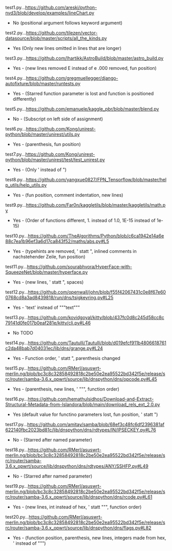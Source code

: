 test1.py...https://github.com/areski/python-nvd3/blob/develop/examples/lineChart.py  
- No (positional argument follows keyword argument)

test2.py...https://github.com/tilezen/vector-datasource/blob/master/scripts/all_the_kinds.py  
- Yes (Only new lines omitted in lines that are longer)

test3.py...https://github.com/lhartikk/AstroBuild/blob/master/astro_build.py  
- Yes - (new lines removed E instead of e .000 removed, fun position)

test4.py...https://github.com/gregmuellegger/django-autofixture/blob/master/runtests.py  
- Yes - (Starred function parameter is lost and function is positioned differently)

test5.py...https://github.com/emanuele/kaggle_pbr/blob/master/blend.py  
- No - (Subscript on left side of assignment)

test6.py...https://github.com/Kong/unirest-python/blob/master/unirest/utils.py  
- Yes - (parenthesis, fun position)

test7.py...https://github.com/Kong/unirest-python/blob/master/unirest/test/test_unirest.py  
- Yes - (Only ' instead of ")

test8.py...https://github.com/yangxue0827/FPN_Tensorflow/blob/master/help_utils/help_utils.py
- Yes - (fun position, comment indentation, new lines)

test9.py...https://github.com/Far0n/kaggletils/blob/master/kaggletils/math.py
- Yes - (Order of functions different, 1. instead of 1.0, 1E-15 instead of 1e-15)

test10.py...https://github.com/TheAlgorithms/Python/blob/c6ca1942e14a6e88c7ea1b96ef3a6d17ca843f52/maths/abs.py#L5
- Yes - (typehints are removed, ' statt ", inlined comments in nachstehender Zeile, fun position)

test11.py...https://github.com/sourabhvora/HyperFace-with-SqueezeNet/blob/master/hyperface.py
- Yes - (new lines, ' statt ", spaces)

test12.py...https://github.com/openwall/john/blob/f55f42067431c0e8f67e600768cd8a3ad8439818/run/dns/tsigkeyring.py#L25
- Yes - 'text' instead of """text"""

test13.py...https://github.com/kovidgoyal/kitty/blob/437fc0d8c245d58cc8c79141d0fe017b0eaf281e/kitty/cli.py#L46
-  No TODO

test14.py...https://github.com/Tautulli/Tautulli/blob/d019efcf911b4806618761c2da48bab7d04031ec/lib/dns/grange.py#L24
- Yes - Function order, ' statt ", parenthesis changed

test15.py...https://github.com/RMerl/asuswrt-merlin.ng/blob/bc3c8c32858492818c2be50e2ea95522bd342f5e/release/src/router/samba-3.6.x_opwrt/source/lib/dnspython/dns/opcode.py#L45
- Yes - (parenthesis, new lines, ' """, function order)

test16.py...https://github.com/hemathulsidhos/Download-and-Extract-Structural-Metadata-from-Islandora/blob/main/download_rels_ext_2.0.py
- Yes (default value for functino parameters lost, fun position, ' statt ")

test17.py...https://github.com/amitay/samba/blob/68ef3c48fc6df2396381af622140fbc2023bd81c/lib/dnspython/dns/rdtypes/IN/IPSECKEY.py#L76
- No - (Starred after named parameter)

test18.py...https://github.com/RMerl/asuswrt-merlin.ng/blob/bc3c8c32858492818c2be50e2ea95522bd342f5e/release/src/router/samba-3.6.x_opwrt/source/lib/dnspython/dns/rdtypes/ANY/SSHFP.py#L49
- No - (Starred after named parameter)

test19.py...https://github.com/RMerl/asuswrt-merlin.ng/blob/bc3c8c32858492818c2be50e2ea95522bd342f5e/release/src/router/samba-3.6.x_opwrt/source/lib/dnspython/dns/rcode.py#L61
- Yes - (new lines, int instead of hex, ' statt """, function order)

test20.py...https://github.com/RMerl/asuswrt-merlin.ng/blob/bc3c8c32858492818c2be50e2ea95522bd342f5e/release/src/router/samba-3.6.x_opwrt/source/lib/dnspython/dns/flags.py#L82
- Yes - (function position, parenthesis, new lines, integers made from hex, ' instead of """)


